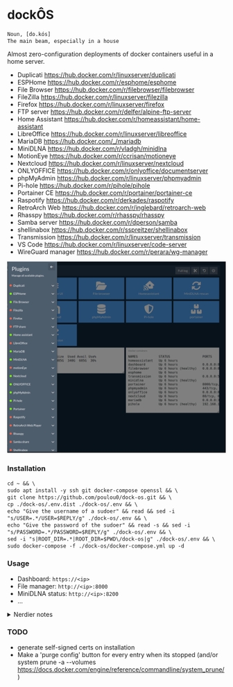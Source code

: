 # dockÔS
```
Noun, [do.kós]
The main beam, especially in a house
```
Almost zero-configuration deployments of docker containers useful in a home server.

* Duplicati https://hub.docker.com/r/linuxserver/duplicati
* ESPHome https://hub.docker.com/r/esphome/esphome
* File Browser https://hub.docker.com/r/filebrowser/filebrowser
* FileZilla https://hub.docker.com/r/linuxserver/filezilla
* Firefox https://hub.docker.com/r/linuxserver/firefox
* FTP server https://hub.docker.com/r/delfer/alpine-ftp-server
* Home Assistant https://hub.docker.com/r/homeassistant/home-assistant
* LibreOffice https://hub.docker.com/r/linuxserver/libreoffice
* MariaDB https://hub.docker.com/_/mariadb
* MiniDLNA https://hub.docker.com/r/vladgh/minidlna
* MotionEye https://hub.docker.com/r/ccrisan/motioneye
* Nextcloud https://hub.docker.com/r/linuxserver/nextcloud
* ONLYOFFICE https://hub.docker.com/r/onlyoffice/documentserver
* phpMyAdmin https://hub.docker.com/r/linuxserver/phpmyadmin
* Pi-hole https://hub.docker.com/r/pihole/pihole
* Portainer CE https://hub.docker.com/r/portainer/portainer-ce
* Raspotify https://hub.docker.com/r/derkades/raspotify
* RetroArch Web https://hub.docker.com/r/inglebard/retroarch-web
* Rhasspy https://hub.docker.com/r/rhasspy/rhasspy
* Samba server https://hub.docker.com/r/dperson/samba
* shellinabox https://hub.docker.com/r/sspreitzer/shellinabox
* Transmission https://hub.docker.com/r/linuxserver/transmission
* VS Code https://hub.docker.com/r/linuxserver/code-server
* WireGuard manager https://hub.docker.com/r/perara/wg-manager

![dock-os.png](./dock-os.png)

### Installation
```shell
cd ~ && \
sudo apt install -y ssh git docker-compose openssl && \
git clone https://github.com/poulou0/dock-os.git && \
cp ./dock-os/.env.dist ./dock-os/.env && \
echo "Give the username of a sudoer" && read && sed -i "s/USER=.*/USER=$REPLY/g" ./dock-os/.env && \
echo "Give the password of the sudoer" && read -s && sed -i "s/PASSWORD=.*/PASSWORD=$REPLY/g" ./dock-os/.env && \
sed -i "s|ROOT_DIR=.*|ROOT_DIR=$PWD\/dock-os|g" ./dock-os/.env && \
sudo docker-compose -f ./dock-os/docker-compose.yml up -d
```

### Usage
* Dashboard: `https://<ip>`
* File manager: `http://<ip>:8000`
* MiniDLNA status: `http://<ip>:8200`
* ...

<details>
  <summary>Nerdier notes</summary>

  ### File browser
  Under Settings > Global Settings > Command runner > After Copy/Delete/Rename/Save/Upload
  ```shell
  curl http://$(/sbin/ip route|awk '/default/ { print $3 }')/minidlna-rescan
  ```
  NOT WORKING, but promising!
  ```shell
  sudo docker-compose exec filebrowser /filebrowser cmds add after_copy "curl http://\$(/sbin/ip route|awk '/default/ { print \$3 }')/minidlna-rescan" && \
  sudo docker-compose exec filebrowser /filebrowser cmds add after_delete "curl http://\$(/sbin/ip route|awk '/default/ { print \$3 }')/minidlna-rescan" && \
  sudo docker-compose exec filebrowser /filebrowser cmds add after_rename "curl http://\$(/sbin/ip route|awk '/default/ { print \$3 }')/minidlna-rescan" && \
  sudo docker-compose exec filebrowser /filebrowser cmds add after_save "curl http://\$(/sbin/ip route|awk '/default/ { print \$3 }')/minidlna-rescan" && \
  sudo docker-compose exec filebrowser /filebrowser cmds add after_upload "curl http://\$(/sbin/ip route|awk '/default/ { print \$3 }')/minidlna-rescan"
  ```
  To list them `sudo docker-compose exec filebrowser /filebrowser cmds ls`

  ### miniDLNA
  Control url: `http://<ip>:8200/rootDesc.xml`

  Example to get "All videos" XML
  ```shell
  curl http://<ip>:8200/ContentDir.xml -H 'SOAPAction:urn:schemas-upnp-org:service:ContentDirectory:1#Browse' --data '<ObjectID>2$8</ObjectID><BrowseFlag>BrowseDirectChildren</BrowseFlag>'
  ```
  Source: https://developer.sony.com/develop/audio-control-api/get-started/browse-dlna-file
</details>

### TODO

* generate self-signed certs on installation
* Make a 'purge config' button for every entry when its stopped (and/or system prune -a --volumes https://docs.docker.com/engine/reference/commandline/system_prune/)
